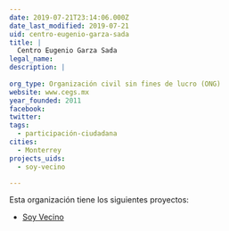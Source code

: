 ```yaml
---
date: 2019-07-21T23:14:06.000Z
date_last_modified: 2019-07-21
uid: centro-eugenio-garza-sada
title: |
  Centro Eugenio Garza Sada
legal_name: 
description: |
  
org_type: Organización civil sin fines de lucro (ONG)
website: www.cegs.mx
year_founded: 2011
facebook: 
twitter: 
tags:
  - participación-ciudadana
cities: 
  - Monterrey
projects_uids:
  - soy-vecino

---
```


Esta organización tiene los siguientes proyectos:

- [Soy Vecino](/proyectos/soy-vecino)
